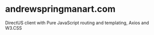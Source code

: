 # andrewspringmanart.com
DirectUS client with Pure JavaScript routing and templating, Axios and W3.CSS
